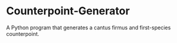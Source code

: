 # Counterpoint-Generator
A Python program that generates a cantus firmus and first-species counterpoint.
